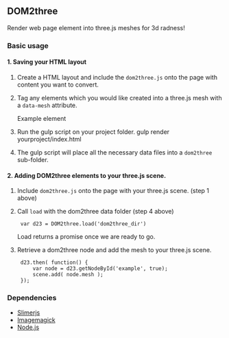 ## DOM2three

Render web page element into three.js meshes for 3d radness!

### Basic usage

#### 1. Saving your HTML layout 
1. Create a HTML layout and include the `dom2three.js` onto the page with content you want to convert.
        <script src="dom2thee.js"></script>

2. Tag any elements which you would like created into a three.js mesh with a `data-mesh` attribute.
        <div id="example" data-mesh> Example element </div>

3. Run the gulp script on your project folder.
        gulp render yourproject/index.html

4. The gulp script will place all the necessary data files into a `dom2three` sub-folder.  

#### 2. Adding DOM2three elements to your three.js scene.
    
1. Include `dom2three.js` onto the page with your three.js scene.  (step 1 above)

2. Call `load` with the dom2three data folder (step 4 above)

        var d23 = DOM2three.load('dom2three_dir')
    
    Load returns a promise once we are ready to go.

3. Retrieve a dom2three node and add the mesh to your three.js scene.

        d23.then( function() {
            var node = d23.getNodeById('example', true);
            scene.add( node.mesh );
        });


### Dependencies

* [Slimerjs](http://slimerjs.org)
* [Imagemagick](http://www.imagemagick.org)
* [Node.js](http://http://nodejs.org/)

